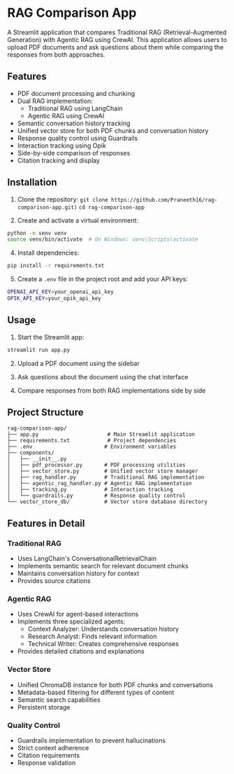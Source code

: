 # RAG Comparison App

A Streamlit application that compares Traditional RAG (Retrieval-Augmented Generation) with Agentic RAG using CrewAI. This application allows users to upload PDF documents and ask questions about them while comparing the responses from both approaches.

## Features

- PDF document processing and chunking
- Dual RAG implementation:
  - Traditional RAG using LangChain
  - Agentic RAG using CrewAI
- Semantic conversation history tracking
- Unified vector store for both PDF chunks and conversation history
- Response quality control using Guardrails
- Interaction tracking using Opik
- Side-by-side comparison of responses
- Citation tracking and display

## Installation

1. Clone the repository:
```git clone https://github.com/Praneeth16/rag-comparison-app.git)```
```cd rag-comparison-app```

2. Create and activate a virtual environment:
```bash
python -m venv venv
source venv/bin/activate  # On Windows: venv\Scripts\activate
```

4. Install dependencies:
```bash
pip install -r requirements.txt
```

5. Create a `.env` file in the project root and add your API keys:
```bash
OPENAI_API_KEY=your_openai_api_key
OPIK_API_KEY=your_opik_api_key
```

## Usage

1. Start the Streamlit app:
```bash
streamlit run app.py
```

2. Upload a PDF document using the sidebar

3. Ask questions about the document using the chat interface

4. Compare responses from both RAG implementations side by side

## Project Structure

```
rag-comparison-app/
├── app.py                      # Main Streamlit application
├── requirements.txt            # Project dependencies
├── .env                       # Environment variables
├── components/
│   ├── __init__.py
│   ├── pdf_processor.py       # PDF processing utilities
│   ├── vector_store.py        # Unified vector store manager
│   ├── rag_handler.py         # Traditional RAG implementation
│   ├── agentic_rag_handler.py # Agentic RAG implementation
│   ├── tracking.py            # Interaction tracking
│   └── guardrails.py          # Response quality control
└── vector_store_db/           # Vector store database directory
```

## Features in Detail

### Traditional RAG
- Uses LangChain's ConversationalRetrievalChain
- Implements semantic search for relevant document chunks
- Maintains conversation history for context
- Provides source citations

### Agentic RAG
- Uses CrewAI for agent-based interactions
- Implements three specialized agents:
  - Context Analyzer: Understands conversation history
  - Research Analyst: Finds relevant information
  - Technical Writer: Creates comprehensive responses
- Provides detailed citations and explanations

### Vector Store
- Unified ChromaDB instance for both PDF chunks and conversations
- Metadata-based filtering for different types of content
- Semantic search capabilities
- Persistent storage

### Quality Control
- Guardrails implementation to prevent hallucinations
- Strict context adherence
- Citation requirements
- Response validation
